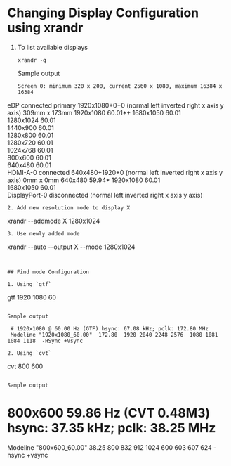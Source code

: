 # Changing Display Configuration using xrandr


1. To list available displays
   ```
   xrandr -q
   ```

   Sample output
   ```
   Screen 0: minimum 320 x 200, current 2560 x 1080, maximum 16384 x 16384
eDP connected primary 1920x1080+0+0 (normal left inverted right x axis y axis) 309mm x 173mm
   1920x1080     60.01*+
   1680x1050     60.01  
   1280x1024     60.01  
   1440x900      60.01  
   1280x800      60.01  
   1280x720      60.01  
   1024x768      60.01  
   800x600       60.01  
   640x480       60.01  
HDMI-A-0 connected 640x480+1920+0 (normal left inverted right x axis y axis) 0mm x 0mm
   640x480       59.94* 
   1920x1080     60.01  
   1680x1050     60.01  
DisplayPort-0 disconnected (normal left inverted right x axis y axis)

   ```
2. Add new resolution mode to display X
   ```
   xrandr --addmode X 1280x1024
   ```
3. Use newly added mode
   ```
   xrandr --auto --output X --mode 1280x1024
   ```


## Find mode Configuration

1. Using `gtf`
   ```
   gtf 1920 1080 60
   ```

   Sample output
   ```
     # 1920x1080 @ 60.00 Hz (GTF) hsync: 67.08 kHz; pclk: 172.80 MHz
     Modeline "1920x1080_60.00"  172.80  1920 2040 2248 2576  1080 1081 1084 1118  -HSync +Vsync
   ```
2. Using `cvt`
   ```
   cvt 800 600
   ```

   Sample output
   ```
   # 800x600 59.86 Hz (CVT 0.48M3) hsync: 37.35 kHz; pclk: 38.25 MHz
   Modeline "800x600_60.00"   38.25  800 832 912 1024  600 603 607 624 -hsync +vsync
   ```
